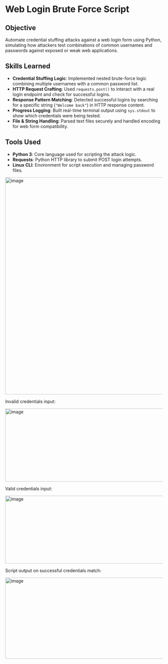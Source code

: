 # Web Login Brute Force Script

## Objective  
Automate credential stuffing attacks against a web login form using Python, simulating how attackers test combinations of common usernames and passwords against exposed or weak web applications.

## Skills Learned

- **Credential Stuffing Logic**: Implemented nested brute-force logic combining multiple usernames with a common password list.
- **HTTP Request Crafting**: Used `requests.post()` to interact with a real login endpoint and check for successful logins.
- **Response Pattern Matching**: Detected successful logins by searching for a specific string (`"Welcome back"`) in HTTP response content.
- **Progress Logging**: Built real-time terminal output using `sys.stdout` to show which credentials were being tested.
- **File & String Handling**: Parsed text files securely and handled encoding for web form compatibility.

## Tools Used

- **Python 3**: Core language used for scripting the attack logic.
- **Requests**: Python HTTP library to submit POST login attempts.
- **Linux CLI**: Environment for script execution and managing password files.

<img width="1539" height="692" alt="image" src="https://github.com/user-attachments/assets/5f557136-1666-49e6-b8cc-ae0717087383" />

Invalid credentials input:

<img width="552" height="233" alt="image" src="https://github.com/user-attachments/assets/fe65a2ac-881e-4f21-9531-df9e4917477f" />

Valid credentials input:

<img width="534" height="216" alt="image" src="https://github.com/user-attachments/assets/5197937d-c1fd-40c6-b9e1-288f3a58eeda" />

Script output on successful credentials match:

<img width="935" height="259" alt="image" src="https://github.com/user-attachments/assets/1a086dea-2efa-4e41-8d69-c37c13637e6b" />
